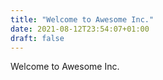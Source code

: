 ```yaml
---
title: "Welcome to Awesome Inc."
date: 2021-08-12T23:54:07+01:00
draft: false
---
```


Welcome to Awesome Inc.
